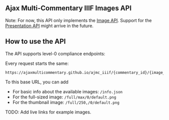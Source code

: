 Ajax Multi-Commentary IIIF Images API
------

Note: For now, this API only implements the [Image API](https://iiif.io/api/image/3.0/). Support for the [Presentation API](https://iiif.io/api/presentation/3.0/) might arrive in the future.

## How to use the API

The API supports level-0 compliance endpoints:

Every request starts the same:

```
https://ajaxmulticommentary.github.io/ajmc_iiif/{commentary_id}/{image_id}
```

To this base URL, you can add

- For basic info about the available images: `/info.json`
- For the full-sized image: `/full/max/0/default.png`
- For the thumbnail image: `/full/250,/0/default.png`

TODO: Add live links for example images.
